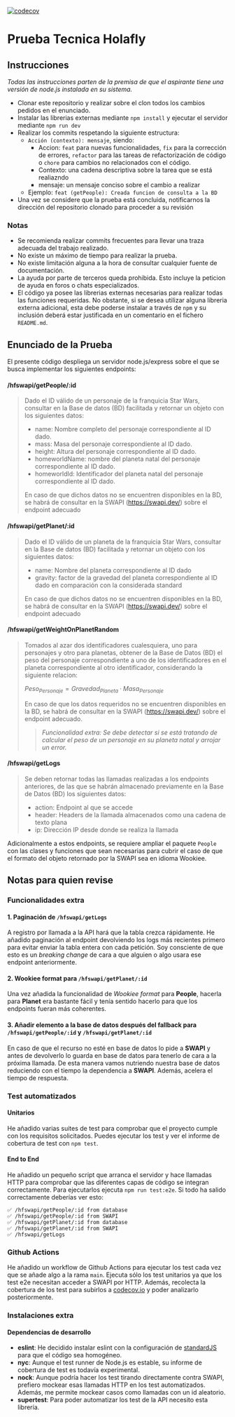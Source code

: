 [![codecov](https://codecov.io/gh/ulisesantana/PruebaTecnica/graph/badge.svg?token=C5KVkQmyAF)](https://codecov.io/gh/ulisesantana/PruebaTecnica)

# Prueba Tecnica Holafly

## Instrucciones

_Todas las instrucciones parten de la premisa de que el aspirante tiene una versión de node.js instalada en su sistema._

- Clonar este repositorio y realizar sobre el clon todos los cambios pedidos en el enunciado.
- Instalar las librerias externas mediante `npm install` y ejecutar el servidor mediante `npm run dev`
- Realizar los commits respetando la siguiente estructura: 
    - `Acción (contexto): mensaje`, siendo: 
        - Accion: `feat` para nuevas funcionalidades, `fix` para la corrección de errores, `refactor` para las tareas de refactorización de código o `chore` para cambios no relacionados con el código.
        - Contexto: una cadena descriptiva sobre la tarea que se está realiazndo
        - mensaje: un mensaje conciso sobre el cambio a realizar
    - Ejemplo: `feat (getPeople): Creada funcion de consulta a la BD` 
- Una vez se considere que la prueba está concluida, notificarnos la dirección del repositorio clonado para proceder a su revisión

### Notas
- Se recomienda realizar commits frecuentes para llevar una traza adecuada del trabajo realizado.
- No existe un máximo de tiempo para realizar la prueba.
- No existe limitación alguna a la hora de consultar cualquier fuente de documentación.
- La ayuda por parte de terceros queda prohibida. Esto incluye la peticion de ayuda en foros o chats especializados.
- El código ya posee las librerias externas necesarias para realizar todas las funciones requeridas. No obstante, si se desea utilizar alguna libreria externa adicional, esta debe poderse instalar a través de `npm` y su inclusión deberá estar justificada en un comentario en el fichero `README.md`.


## Enunciado de la Prueba
El presente código despliega un servidor node.js/express sobre el que se busca implementar los siguientes endpoints:


#### /hfswapi/getPeople/:id

> Dado el ID válido de un personaje de la franquicia Star Wars, consultar en la Base de datos (BD) facilitada y retornar un objeto con los siguientes datos: 
> - name: Nombre completo del personaje correspondiente al ID dado. 
> - mass: Masa del personaje correspondiente al ID dado.
> - height: Altura del personaje correspondiente al ID dado.
> - homeworldName: nombre del planeta natal del personaje correspondiente al ID dado.
> - homeworldId: Identificador del planeta natal del personaje correspondiente al ID dado.
>
> En caso de que dichos datos no se encuentren disponibles en la BD, se habrá de consultar en la SWAPI (https://swapi.dev/) sobre el endpoint adecuado


#### /hfswapi/getPlanet/:id

> Dado el ID válido de un planeta de la franquicia Star Wars, consultar en la Base de datos (BD) facilitada y retornar un objeto con los siguientes datos:
> - name: Nombre del planeta correspondiente al ID dado
> - gravity: factor de la gravedad del planeta correspondiente al ID dado en comparación con la considerada standard
>
> En caso de que dichos datos no se encuentren disponibles en la BD, se habrá de consultar en la SWAPI (https://swapi.dev/) sobre el endpoint adecuado


#### /hfswapi/getWeightOnPlanetRandom

> Tomados al azar dos identificadores cualesquiera, uno para personajes y otro para planetas, obtener de la Base de Datos (BD) el peso del personaje correspondiente a uno de los identificadores en el planeta correspondiente al otro identificador, considerando la siguiente relacion: 
> 
> $Peso_{Personaje} = Gravedad_{Planeta} · Masa_{Personaje}$
> 
> En caso de que los datos requeridos no se encuentren disponibles en la BD, se habrá de consultar en la SWAPI (https://swapi.dev/) sobre el endpoint adecuado.
>
> > _Funcionalidad extra:_ 
> > _Se debe detectar si se está tratando de calcular el peso de un personaje en su planeta natal y arrojar un error._

#### /hfswapi/getLogs

> Se deben retornar todas las llamadas realizadas a los endpoints anteriores, de las que se habrán almacenado previamente en la Base de Datos (BD) los siguientes datos: 
> - action: Endpoint al que se accede
> - header: Headers de la llamada almacenados como una cadena de texto plana
> - ip: Dirección IP desde donde se realiza la llamada


Adicionalmente a estos endpoints, se requiere ampliar el paquete `People` con las clases y funciones que sean necesarias para cubrir el caso de que el formato del objeto retornado por la SWAPI sea en idioma Wookiee.

## Notas para quien revise
### Funcionalidades extra
#### 1. Paginación de `/hfswapi/getLogs`
A registro por llamada a la API hará que la tabla crezca rápidamente. He añadido paginación al endpoint devolviendo los logs más recientes primero para evitar enviar la tabla entera con cada petición. Soy consciente de que esto es un *breaking change* de cara a que alguien o algo usara ese endpoint anteriormente.

#### 2. Wookiee format para `/hfswapi/getPlanet/:id`
Una vez añadida la funcionalidad de *Wookiee format* para **People**, hacerla para **Planet** era bastante fácil y tenía sentido hacerlo para que los endpoints fueran más coherentes.

#### 3. Añadir elemento a la base de datos después del fallback para `/hfswapi/getPeople/:id` y `/hfswapi/getPlanet/:id`
En caso de que el recurso no esté en base de datos lo pide a **SWAPI** y antes de devolverlo lo guarda en base de datos para tenerlo de cara a la próxima llamada. De esta manera vamos nutriendo nuestra base de datos reduciendo con el tiempo la dependencia a **SWAPI**. Además, acelera el tiempo de respuesta.

### Test automatizados
#### Unitarios
He añadido varias suites de test para comprobar que el proyecto cumple con los requisitos solicitados. Puedes ejecutar los test y ver el informe de cobertura de test con `npm test`.

#### End to End
He añadido un pequeño script que arranca el servidor y hace llamadas HTTP para comprobar que las diferentes capas de código se integran correctamente. Para ejecutarlos ejecuta `npm run test:e2e`. Si todo ha salido correctamente deberías ver esto:
```shell
✅ /hfswapi/getPeople/:id from database
✅ /hfswapi/getPeople/:id from SWAPI
✅ /hfswapi/getPlanet/:id from database
✅ /hfswapi/getPlanet/:id from SWAPI
✅ /hfswapi/getLogs
```

### Github Actions
He añadido un workflow de Github Actions para ejecutar los test cada vez que se añade algo a la rama `main`. Ejecuta sólo los test unitarios ya que los test e2e necesitan acceder a SWAPI por HTTP. Además, recolecta la cobertura de los test para subirlos a [codecov.io](https://app.codecov.io/gh/ulisesantana/PruebaTecnica) y poder analizarlo posteriormente.

### Instalaciones extra
#### Dependencias de desarrollo
- **eslint**: He decidido instalar eslint con la configuración de [standardJS](https://standardjs.com) para que el código sea homogéneo.
- **nyc**: Aunque el test runner de Node.js es estable, su informe de cobertura de test es todavía experimental.
- **nock**: Aunque podría hacer los test tirando directamente contra SWAPI, prefiero mockear esas llamadas HTTP en los test automatizados. Además, me permite mockear casos como llamadas con un id aleatorio.
- **supertest**: Para poder automatizar los test de la API necesito esta librería.
